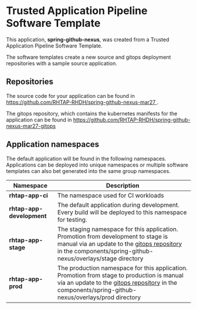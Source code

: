 # Trusted Application Pipeline Software Template

This application, **spring-github-nexus**, was created from a Trusted Application Pipeline Software Template.

The software templates create a new source and gitops deployment repositories with a sample source application. 

## Repositories

The source code for your application can be found in [https://github.com/RHTAP-RHDH/spring-github-nexus-mar27 ](https://github.com/RHTAP-RHDH/spring-github-nexus-mar27 ).
 
The gitops repository, which contains the kubernetes manifests for the application can be found in 
[https://github.com/RHTAP-RHDH/spring-github-nexus-mar27-gitops ](https://github.com/RHTAP-RHDH/spring-github-nexus-mar27-gitops ) 

## Application namespaces 

The default application will be found in the following namespaces. Applications can be deployed into unique namespaces or multiple software templates can also bet generated into the same group namespaces.  

|  Namespace   |  Description   |  
| -------- | -------- |
| **rhtap-app-ci** | The namespace used for CI workloads |
| **rhtap-app-development** | The default application during development. Every build will be deployed to this namespace for testing. |
| **rhtap-app-stage** | The staging namespace for this application. Promotion from development to stage is manual via an update to the [gitops repository](https://github.com/RHTAP-RHDH/spring-github-nexus-mar27-gitops ) in the components/spring-github-nexus/overlays/stage directory |
| **rhtap-app-prod** | The production namespace for this application. Promotion from stage to production is manual via an update to the [gitops repository](https://github.com/RHTAP-RHDH/spring-github-nexus-mar27-gitops ) in the components/spring-github-nexus/overlays/prod directory |